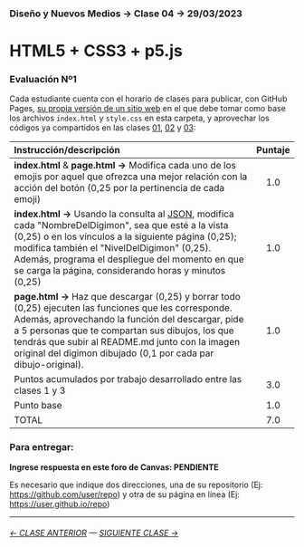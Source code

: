 ### Diseño y Nuevos Medios → Clase 04 → 29/03/2023

# HTML5 + CSS3 + p5.js

### Evaluación Nº1

Cada estudiante cuenta con el horario de clases para publicar, con GitHub Pages, [su propia versión de un sitio web](https://profesorfaco.github.io/dno037-2023/clase-04/) en el que debe tomar como base los archivos `index.html` y `style.css` en esta carpeta, y aprovechar los códigos ya compartidos en las clases [01](https://github.com/profesorfaco/dno037-2023/tree/main/clase-01), [02](https://github.com/profesorfaco/dno037-2023/tree/main/clase-02) y [03](https://github.com/profesorfaco/dno037-2023/tree/main/clase-03): 

| Instrucción/descripción |  Puntaje | 
|:------------------------|:--------:|
| **index.html** & **page.html →** Modifica cada uno de los emojis por aquel que ofrezca una mejor relación con la acción del botón (0,25 por la pertinencia de cada emoji) | 1.0 |
| **index.html →** Usando la consulta al [JSON](https://digimon-api.vercel.app/api/digimon), modifica cada "NombreDelDigimon", sea que esté a la vista (0,25) o en los vínculos a la siguiente página (0,25); modifica también el "NivelDelDigimon" (0,25). Además, programa el despliegue del momento en que se carga la página, considerando horas y minutos (0,25) | 1.0 |
| **page.html →** Haz que descargar (0,25) y borrar todo (0,25) ejecuten las funciones que les corresponde. Además, aprovechando la función del descargar, pide a 5 personas que te compartan sus dibujos, los que tendrás que subir al README.md junto con la imagen original del digimon dibujado (0,1 por cada par dibujo-original). | 1.0 |
| Puntos acumulados por trabajo desarrollado entre las clases 1 y 3 | 3.0 |
| Punto base | 1.0 |
| TOTAL  | 7.0 |

### Para entregar:

**Ingrese respuesta en este foro de Canvas: PENDIENTE**

Es necesario que indique dos direcciones, una de su repositorio (Ej: https://github.com/user/repo) y otra de su página en línea (Ej: https://user.github.io/repo)

- - - - - - - 

###### [← CLASE ANTERIOR](https://github.com/profesorfaco/dno037-2023/tree/main/clase-03) — [SIGUIENTE CLASE →](https://github.com/profesorfaco/dno037-2023/tree/main/clase-05)
